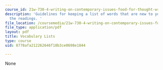 ```yaml
---
course_id: 21w-730-4-writing-on-contemporary-issues-food-for-thought-writing-and-reading-about-the-cultures-of-food-fall-2008
description: 'Guidelines for keeping a list of words that are new to you culled from
  the readings. '
file_location: /coursemedia/21w-730-4-writing-on-contemporary-issues-food-for-thought-writing-and-reading-about-the-cultures-of-food-fall-2008/8778afa212262646f18b3ce0698e1844_vocab_assignmt.pdf
file_type: application/pdf
layout: pdf
title: Vocabulary Lists
type: course
uid: 8778afa212262646f18b3ce0698e1844

---
```

None